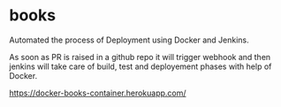 # books

Automated the process of Deployment using Docker and Jenkins.

As soon as PR is raised in a github repo it will trigger webhook and then jenkins will take care of build, test and deployement phases with help of Docker.

https://docker-books-container.herokuapp.com/
